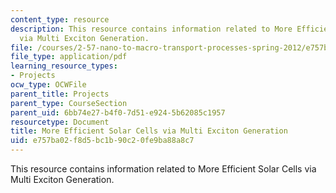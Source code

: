 ```yaml
---
content_type: resource
description: This resource contains information related to More Efficient Solar Cells
  via Multi Exciton Generation.
file: /courses/2-57-nano-to-macro-transport-processes-spring-2012/e757ba02f8d5bc1b90c20fe9ba88a8c7_MIT2_57S12_Mul_Ex_Gn_Pr.pdf
file_type: application/pdf
learning_resource_types:
- Projects
ocw_type: OCWFile
parent_title: Projects
parent_type: CourseSection
parent_uid: 6bb74e27-b4f0-7d51-e924-5b62085c1957
resourcetype: Document
title: More Efficient Solar Cells via Multi Exciton Generation
uid: e757ba02-f8d5-bc1b-90c2-0fe9ba88a8c7
---
```

This resource contains information related to More Efficient Solar Cells via Multi Exciton Generation.

